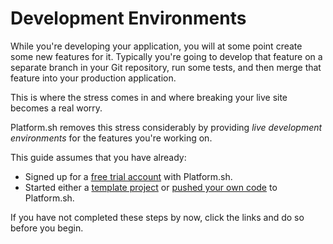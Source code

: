 # Development Environments

While you're developing your application, you will at some point create some new features for it. Typically you're going to develop that feature on a separate branch in your Git repository, run some tests, and then merge that feature into your production application.

This is where the stress comes in and where breaking your live site becomes a real worry. 

Platform.sh removes this stress considerably by providing *live development environments* for the features you're working on. 

This guide assumes that you have already:

* Signed up for a [free trial account](https://accounts.platform.sh/platform/trial/general/setup) with Platform.sh.
* Started either a [template project](/gettingstarted/template.md) or [pushed your own code](/gettingstarted/own-code.md) to Platform.sh.

If you have not completed these steps by now, click the links and do so before you begin.

<div id = "buttons"></div>

<script>
    var navNextText = "Get started!";
    var navButtons = {type: "navigation", next: getPathObj("next", navNextText), div: "buttons"};
    makeButton(navButtons);
</script>
